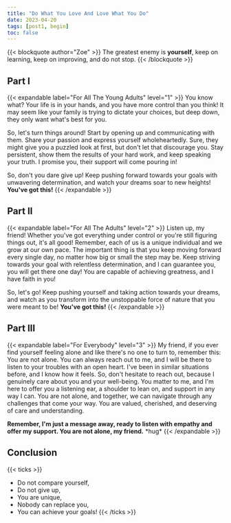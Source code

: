 ```yaml
---
title: "Do What You Love And Love What You Do"
date: 2023-04-20
tags: [post1, begin]
toc: false
---
```


{{< blockquote author="Zoe" >}}
The greatest enemy is **yourself**, keep on learning, keep on improving, and do not stop.
{{< /blockquote >}}

## Part I

{{< expandable label="For All The Young Adults" level="1" >}}
You know what? Your life is in your hands, and you have more control than you think! It may seem like your family is trying to dictate your choices, but deep down, they only want what's best for you.

So, let's turn things around! Start by opening up and communicating with them. Share your passion and express yourself wholeheartedly. Sure, they might give you a puzzled look at first, but don't let that discourage you. Stay persistent, show them the results of your hard work, and keep speaking your truth. I promise you, their support will come pouring in!

So, don't you dare give up! Keep pushing forward towards your goals with unwavering determination, and watch your dreams soar to new heights!
**You've got this!**
{{< /expandable >}}

## Part II

{{< expandable label="For All The Adults" level="2" >}}
Listen up, my friend! Whether you've got everything under control or you're still figuring things out, it's all good! Remember, each of us is a unique individual and we grow at our own pace. The important thing is that you keep moving forward every single day, no matter how big or small the step may be. Keep striving towards your goal with relentless determination, and I can guarantee you, you will get there one day! You are capable of achieving greatness, and I have faith in you!

So, let's go! Keep pushing yourself and taking action towards your dreams, and watch as you transform into the unstoppable force of nature that you were meant to be!
**You've got this!**
{{< /expandable >}}

## Part III

{{< expandable label="For Everybody" level="3" >}}
My friend, if you ever find yourself feeling alone and like there's no one to turn to, remember this: You are not alone. You can always reach out to me, and I will be there to listen to your troubles with an open heart. I've been in similar situations before, and I know how it feels. So, don't hesitate to reach out, because I genuinely care about you and your well-being. You matter to me, and I'm here to offer you a listening ear, a shoulder to lean on, and support in any way I can. You are not alone, and together, we can navigate through any challenges that come your way. You are valued, cherished, and deserving of care and understanding.

**Remember, I'm just a message away, ready to listen with empathy and offer my support. You are not alone, my friend.**
\*hug\*
{{< /expandable >}}

## Conclusion

{{< ticks >}}

- Do not compare yourself,
- Do not give up,
- You are unique,
- Nobody can replace you,
- You can achieve your goals!
  {{< /ticks >}}
